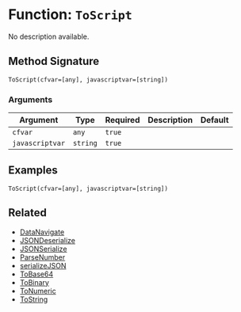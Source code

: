 [comment]: # (Note: This documentation is generated dynamically in the build process.  To modify the contents, change the javadoc on the _invoke method of the BIF class)

# Function: `ToScript`

No description available.

## Method Signature
```
ToScript(cfvar=[any], javascriptvar=[string])
```
### Arguments

| Argument | Type | Required | Description | Default |
|----------|------|----------|-------------|---------|
| `cfvar` | `any` | `true` |  |  |
| `javascriptvar` | `string` | `true` |  |  |

## Examples

```
ToScript(cfvar=[any], javascriptvar=[string])
```

## Related
  * [DataNavigate](boxlang-language/reference/built-in-functions/DataNavigate.md)
  * [JSONDeserialize](boxlang-language/reference/built-in-functions/JSONDeserialize.md)
  * [JSONSerialize](boxlang-language/reference/built-in-functions/JSONSerialize.md)
  * [ParseNumber](boxlang-language/reference/built-in-functions/ParseNumber.md)
  * [serializeJSON](boxlang-language/reference/built-in-functions/serializeJSON.md)
  * [ToBase64](boxlang-language/reference/built-in-functions/ToBase64.md)
  * [ToBinary](boxlang-language/reference/built-in-functions/ToBinary.md)
  * [ToNumeric](boxlang-language/reference/built-in-functions/ToNumeric.md)
  * [ToString](boxlang-language/reference/built-in-functions/ToString.md)
